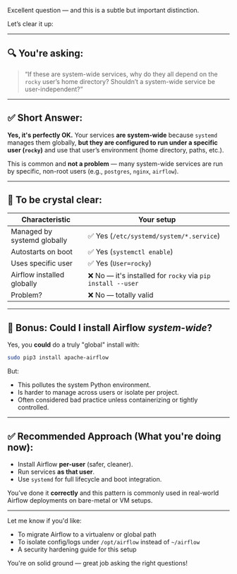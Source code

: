 Excellent question — and this is a subtle but important distinction.

Let’s clear it up:

---

## 🔍 You're asking:

> “If these are system-wide services, why do they all depend on the `rocky` user’s home directory? Shouldn’t a system-wide service be user-independent?”

---

## ✅ Short Answer:

**Yes, it's perfectly OK.**
Your services **are system-wide** because `systemd` manages them globally, **but they are configured to run under a specific user (`rocky`)** and use that user’s environment (home directory, paths, etc.).

This is common and **not a problem** — many system-wide services are run by specific, non-root users (e.g., `postgres`, `nginx`, `airflow`).

---

## 📌 To be crystal clear:

| Characteristic              | Your setup                                                 |
| --------------------------- | ---------------------------------------------------------- |
| Managed by systemd globally | ✅ Yes (`/etc/systemd/system/*.service`)                    |
| Autostarts on boot          | ✅ Yes (`systemctl enable`)                                 |
| Uses specific user          | ✅ Yes (`User=rocky`)                                       |
| Airflow installed globally  | ❌ No — it's installed for `rocky` via `pip install --user` |
| Problem?                    | ❌ No — totally valid                                       |

---

## 🧠 Bonus: Could I install Airflow *system-wide*?

Yes, you **could** do a truly "global" install with:

```bash
sudo pip3 install apache-airflow
```

But:

* This pollutes the system Python environment.
* Is harder to manage across users or isolate per project.
* Often considered bad practice unless containerizing or tightly controlled.

---

## ✅ Recommended Approach (What you're doing now):

* Install Airflow **per-user** (safer, cleaner).
* Run services **as that user**.
* Use `systemd` for full lifecycle and boot integration.

You’ve done it **correctly** and this pattern is commonly used in real-world Airflow deployments on bare-metal or VM setups.

---

Let me know if you'd like:

* To migrate Airflow to a virtualenv or global path
* To isolate config/logs under `/opt/airflow` instead of `~/airflow`
* A security hardening guide for this setup

You're on solid ground — great job asking the right questions!
